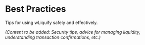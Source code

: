 # Best Practices

Tips for using wLiquify safely and effectively.

*(Content to be added: Security tips, advice for managing liquidity, understanding transaction confirmations, etc.)* 